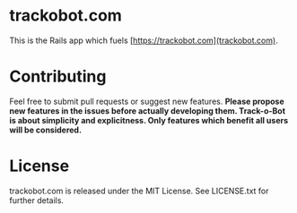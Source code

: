 # trackobot.com

This is the Rails app which fuels [https://trackobot.com](trackobot.com). 

# Contributing
Feel free to submit pull requests or suggest new features. **Please propose new features in the issues before actually developing them. Track-o-Bot is about simplicity and explicitness. Only features which benefit all users will be considered.**

# License
trackobot.com is released under the MIT License. See LICENSE.txt for further details.
